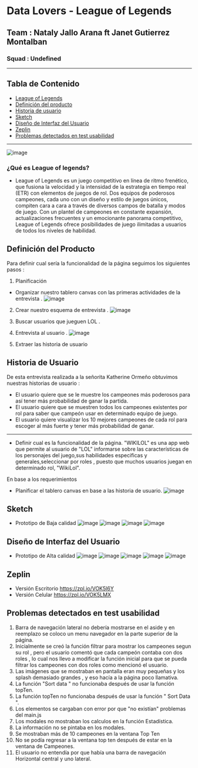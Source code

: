 # Data Lovers - League of Legends
## Team : Nataly Jallo Arana ft Janet Gutierrez Montalban
### Squad : Undefined
***
## Tabla de Contenido 
* [League of Legends](#¿Qué_es_League_of_legends?)
* [Definición del producto](#Definicion_del_producto)
* [Historia de usuario](#Historia_de_usuario)
* [Sketch](#Sketch)
* [Diseño de Interfaz del Usuario](#Diseño_de_Interfaz_del_Usuario)
* [Zeplin](#Zeplin)
* [Problemas detectados en test usabilidad](#Problemas_detectados_en_test_usabilidad)

***
![image](https://steemitimages.com/DQmNe2UXvD1Yi5LRL2DZMMP5MZwBTb5xXCX254VL9P2qNBh/LOL-portada.jpg)
### ¿Qué es League of legends?

* League of Legends es un juego competitivo en línea de ritmo frenético, que fusiona la velocidad y la intensidad de la estrategia en tiempo real (ETR) con elementos de juegos de rol. Dos equipos de poderosos campeones, cada uno con un diseño y estilo de juegos únicos, compiten cara a cara a través de diversos campos de batalla y modos de juego. Con un plantel de campeones en constante expansión, actualizaciones frecuentes y un emocionante panorama competitivo, League of Legends ofrece posibilidades de juego ilimitadas a usuarios de todos los niveles de habilidad.

## Definición del Producto
Para definir cual sería la funcionalidad de la página seguimos los siguientes pasos :
1.  Planificación
- Organizar nuestro tablero canvas con las primeras actividades de la entrevista .
![image](\src\imagenes\tablero-canvas-start.jpg)
2. Crear nuestro esquema de entrevista .
![image](https://github.com/JanetGM/lim-2018-11-bc-core-am-data-lovers/blob/developmentJG/src/imagenes/preguntas.PNG)
3. Buscar usuarios que jueguen LOL .
4. Entrevista al usuario .
![image](\src\imagenes\preguntas.PNG)

5. Extraer las historia de usuario
## Historia de Usuario
De esta entrevista realizada a la señorita Katherine Ormeño obtuvimos nuestras historias de usuario :

- El usuario quiere que se le muestre los campeones más poderosos para así tener más probabilidad de ganar la partida.
- El usuario quiere que se muestren todos los campeones existentes
por rol para saber que campeón usar en determinado equipo de juego.
- El usuario quiere visualizar los 10 mejores campeones de cada rol para escoger al más fuerte y tener más probabilidad de ganar.
---

- Definir cual es la funcionalidad de la página.
"WIKILOL" es una app web que permite al usuario de "LOL" informarse sobre las características de los personajes del juego,sus habilidades especificas y generales,seleccionar por roles , puesto que  muchos usuarios juegan en determinado rol, "WikiLol".
 
En base a los requerimientos
- Planificar el tablero canvas en base a las historia de usuario.
![image](\src\imagenes\canvas-historias.jpeg)


## Sketch
- Prototipo de Baja calidad
![image](\src\imagenes\numero1.jpeg)
![image](\src\imagenes\numero2.jpeg)
![image](\src\imagenes\numero3.jpeg)
![image](\src\imagenes\numero4.jpeg)
## Diseño de Interfaz del Usuario
- Prototipo de Alta calidad
![image](\src\imagenes\pagina1.JPG)
![image](\src\imagenes\pagina2.1.JPG)
![image](\src\imagenes\paginaDos.JPG)
![image](\src\imagenes\pagina3.JPG)
![image](\src\imagenes\pagina4.JPG)

## Zeplin
- Versión Escritorio 
https://zpl.io/VOK5l6Y
- Versión Celular 
https://zpl.io/VOK5LMX
## Problemas detectados en test usabilidad
1. Barra de navegación lateral no debería mostrarse en el aside y en reemplazo se coloco un menu navegador en la parte superior de la página.
2. Inicialmente se creó la función filtrar para mostrar los campeones segun su rol , pero el usuario comentó que cada campeón contaba con dos roles , lo cual nos llevo a modificar la función inicial para que se pueda filtrar los campeones con dos roles como mencionó el usuario.
3. Las imágenes que se mostraban en pantalla eran muy pequeñas y los splash demasiado grandes , y eso hacía a la página poco llamativa.
4. La función "Sort data " no funcionaba después de usar la función topTen.
5. La función topTen no funcionaba después de usar la función " Sort Data ".
6. Los elementos se cargaban con error por que "no existían" problemas del main.js
7. Los modales no mostraban los calculos en la función Estadística.
8. La información no se pintaba en los modales.
9. Se mostraban más de 10 campeones en la ventana Top Ten
10. No se podía regresar a la ventana top ten después de  estar en la ventana de Campeones.
11. El usuario no entendía por que había una barra de navegación Horizontal central y uno lateral.


